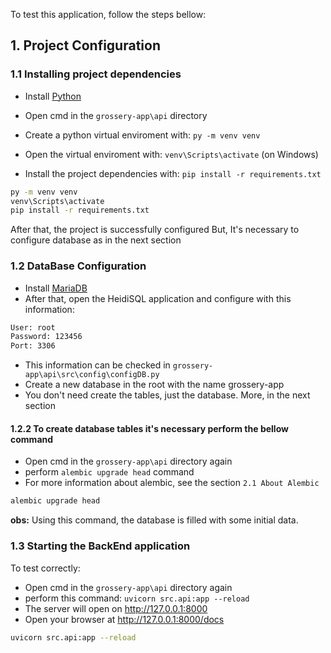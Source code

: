 To test this application, follow the steps bellow:

## 1. Project Configuration

### 1.1 Installing project dependencies

- Install [Python](https://www.python.org/downloads/)

- Open cmd in the `grossery-app\api` directory
- Create a python virtual enviroment with: `py -m venv venv`
- Open the virtual enviroment with: `venv\Scripts\activate` (on Windows)
- Install the project dependencies with: `pip install -r requirements.txt`

```sh
py -m venv venv
venv\Scripts\activate
pip install -r requirements.txt
```

After that, the project is successfully configured
But, It's necessary to configure database as in the next section


### 1.2 DataBase Configuration
- Install [MariaDB](https://mariadb.org/download/?t=mariadb&o=true&p=mariadb&r=10.3.13&os=windows&cpu=x86&pkg=msi)
- After that, open the HeidiSQL application and configure with this information:
```sh
User: root
Password: 123456
Port: 3306
```
- This information can be checked in `grossery-app\api\src\config\configDB.py`
- Create a new database in the root with the name grossery-app
- You don't need create the tables, just the database. More, in the next section

#### 1.2.2 To create database tables it's necessary perform the bellow command
- Open cmd in the `grossery-app\api` directory again
- perform `alembic upgrade head` command 
- For more information about alembic, see the section `2.1 About Alembic`

```sh
alembic upgrade head
```

**obs:** Using this command, the database is filled with some initial data.

### 1.3 Starting the BackEnd application

To test correctly:
- Open cmd in the `grossery-app\api` directory again
- perform this command: `uvicorn src.api:app --reload`
- The server will open on http://127.0.0.1:8000
- Open your browser at http://127.0.0.1:8000/docs

```sh
uvicorn src.api:app --reload
```